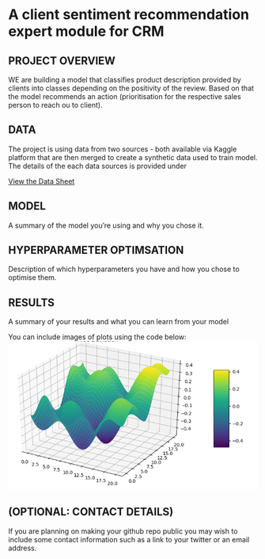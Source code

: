 # A client sentiment recommendation expert module for CRM

## PROJECT OVERVIEW

WE are building a model that classifies product description provided by clients into classes depending on the positivity of the review. Based on that the model recommends an action (prioritisation for the respective sales person to reach ou to client).

## DATA
The project is using data from two sources - both available via Kaggle platform that are then merged to create a synthetic data used to train model. The details of the each data sources is provided under 

[View the Data Sheet](./data_sheet.md)

## MODEL 
A summary of the model you’re using and why you chose it. 

## HYPERPARAMETER OPTIMSATION
Description of which hyperparameters you have and how you chose to optimise them. 

## RESULTS
A summary of your results and what you can learn from your model 

You can include images of plots using the code below:
![Screenshot](image.png)

## (OPTIONAL: CONTACT DETAILS)
If you are planning on making your github repo public you may wish to include some contact information such as a link to your twitter or an email address. 

